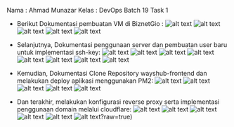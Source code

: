 Nama : Ahmad Munazar
Kelas : DevOps Batch 19
Task 1

- Berikut Dokumentasi pembuatan VM di BiznetGio :
![alt text](https://github.com/Muna-020/DEVOPS-BATCH-19/assets/74352384/f810a4f4-8e15-41da-a22b-98c06f1319be?raw=true)
![alt text](https://github.com/Muna-020/DEVOPS-BATCH-19/assets/74352384/838acba0-9764-416d-a3e9-f6b6a2db38d3?raw=true)
![alt text](https://github.com/Muna-020/DEVOPS-BATCH-19/assets/74352384/b482d525-92ac-4d67-a867-58be63253811?raw=true)
![alt text](https://github.com/Muna-020/DEVOPS-BATCH-19/assets/74352384/177bdfd0-c2ab-4035-9ca2-717672e8e2e8?raw=true)
![alt text](https://github.com/Muna-020/DEVOPS-BATCH-19/assets/74352384/41128648-681e-4eb8-8395-daa4f4a39cac?raw=true)

- Selanjutnya, Dokumentasi penggunaan server dan pembuatan user baru untuk implementasi ssh-key:
![alt text](https://github.com/Muna-020/DEVOPS-BATCH-19/assets/74352384/0a79923a-d092-452d-a75a-708d7be86845?raw=true)
![alt text](https://github.com/Muna-020/DEVOPS-BATCH-19/assets/74352384/4a2a862f-601b-4ee8-bbd4-6cafda0797ad?raw=true)
![alt text](https://github.com/Muna-020/DEVOPS-BATCH-19/assets/74352384/4d005e88-123c-46a6-bf72-49ad18c60cbb?raw=true)
![alt text](https://github.com/Muna-020/DEVOPS-BATCH-19/assets/74352384/a95f8bc1-1489-46f9-9c2d-21245c07de18?raw=true)
![alt text](https://github.com/Muna-020/DEVOPS-BATCH-19/assets/74352384/3b75385c-fab5-44df-930b-5564c8674e59?raw=true)
![alt text](https://github.com/Muna-020/DEVOPS-BATCH-19/assets/74352384/9e634b65-01e4-401c-b5c5-3ccb996e1df8?raw=true)
![alt text](https://github.com/Muna-020/DEVOPS-BATCH-19/assets/74352384/287cb1c5-9b44-47c0-9877-7aa13eaccbdd?raw=true)
![alt text](https://github.com/Muna-020/DEVOPS-BATCH-19/assets/74352384/e3cfba58-952f-4c57-b4cb-02cd252fc733?raw=true)

- Kemudian, Dokumentasi Clone Repository wayshub-frontend dan melakukan deploy aplikasi menggunakan PM2:
![alt text](https://github.com/Muna-020/DEVOPS-BATCH-19/assets/74352384/929fc530-3618-4e3b-929d-cab07264d103?raw=true)
![alt text](https://github.com/Muna-020/DEVOPS-BATCH-19/assets/74352384/f1cbbabe-bd54-4023-96d0-0f929efd0b46?raw=true)
![alt text](https://github.com/Muna-020/DEVOPS-BATCH-19/assets/74352384/783f9037-5625-4078-9f21-76016d666ce0?raw=true)
![alt text](https://github.com/Muna-020/DEVOPS-BATCH-19/assets/74352384/7ffe4588-f6bf-4c13-977b-54d9810c5fc7?raw=true)
![alt text](https://github.com/Muna-020/DEVOPS-BATCH-19/assets/74352384/1158ec4e-2e81-459f-9c10-ad5c50e1f0cc?raw=true)

- Dan terakhir, melakukan konfigurasi reverse proxy serta implementasi penggunaan domain melalui cloudflare:
![alt text](https://github.com/Muna-020/DEVOPS-BATCH-19/assets/74352384/7c0778a3-8d01-4fbe-a903-42c3ac98d9da?raw=true)
![alt text](https://github.com/Muna-020/DEVOPS-BATCH-19/assets/74352384/73f0ebb1-0ee8-457a-b900-f09b26591121?raw=true)
![alt text](https://github.com/Muna-020/DEVOPS-BATCH-19/assets/74352384/62e1d5a7-6b49-4e11-9ab6-80c63345b33e?raw=true)
![alt text](https://github.com/Muna-020/DEVOPS-BATCH-19/assets/74352384/42d15a10-eff3-4259-b30d-ed835f8e893a?raw=true)
![alt text](https://github.com/Muna-020/DEVOPS-BATCH-19/assets/74352384/d1dcb27c-dc4e-4b0e-906b-8880c8a4e817?raw=true)
![alt text](https://github.com/Muna-020/DEVOPS-BATCH-19/assets/74352384/840e8ba9-1c4d-4ba5-8485-557e6dcb03b0)?raw=true)
